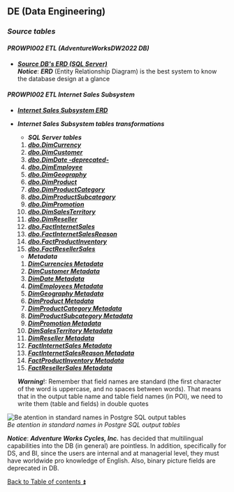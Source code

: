 ## DE (Data Engineering)  

### **_Source tables_**  
 
#### **_PROWPI002 ETL (AdventureWorksDW2022 DB)_**  

- **_[Source DB's ERD (SQL Server)](Source_SQL_Server_DB.md)_**  
**_Notice_**: **_ERD_** (Entity Relationship Diagram) is the best system to know the database design at a glance  

#### **_PROWPI002 ETL Internet Sales Subsystem_**  

- **_[Internet Sales Subsystem ERD](Internet_Sales_Subsystem_ERD.md)_**  

- **_Internet Sales Subsystem tables transformations_** 
  - **_SQL Server tables_**  
  1. **_[dbo.DimCurrency](dbo.DimCurrency.md)_**    
  2. **_[dbo.DimCustomer](dbo.DimCustomer.md)_**  
  3. **_[dbo.DimDate -deprecated-](dbo.DimDate.md)_**  
  4. **_[dbo.DimEmployee](dbo.DimEmployee.md)_**  
  5. **_[dbo.DimGeography](dbo.DimGeography.md)_**  
  6. **_[dbo.DimProduct](dbo.DimProduct.md)_**  
  7. **_[dbo.DimProductCategory](dbo.DimProductCategory.md)_**  
  8. **_[dbo.DimProductSubcategory](dbo.DimProductSubcategory.md)_**  
  9. **_[dbo.DimPromotion](dbo.DimPromotion.md)_**  
  10. **_[dbo.DimSalesTerritory](dbo.DimSalesTerritory.md)_**  
  11. **_[dbo.DimReseller](dbo.DimReseller.md)_**  
  12. **_[dbo.FactInternetSales](dbo.FactInternetSales.md)_**  
  13. **_[dbo.FactInternetSalesReason](dbo.FactInternetSalesReason.md)_**  
  14. **_[dbo.FactProductInventory](dbo.FactProductInventory.md)_**  
  15. **_[dbo.FactResellerSales](dbo.FactResellerSales.md)_**  
  - **_Metadata_**
  1. **_[DimCurrencies Metadata](DimCurrencies_Metadata.md)_**  
  2. **_[DimCustomer Metadata](DimCustomer_Metadata.md)_**  
  3. **_[DimDate Metadata](DimDate_Metadata.md)_**  
  4. **_[DimEmployees Metadata](DimEmployees_Metadata.md)_**  
  5. **_[DimGeography Metadata](DimGeography_Metadata.md)_**  
  6. **_[DimProduct Metadata](DimProduct_Metadata.md)_**  
  7. **_[DimProductCategory Metadata](DimProductCategory_Metadata.md)_**  
  8. **_[DimProductSubcategory Metadata](DimProductSubcategory_Metadata.md)_**
  9. **_[DimPromotion Metadata](DimPromotion_Metadata.md)_**  
  10. **_[DimSalesTerritory Metadata](DimSalesTerritory_Metadata.md)_**  
  11. **_[DimReseller Metadata](DimReseller_Metadata.md)_**  
  12. **_[FactInternetSales Metadata](FactInternetSales_Metadata.md)_**  
  13. **_[FactInternetSalesReason Metadata](FactInternetSalesReason_Metadata.md)_**
  14. **_[FactProductInventory Metadata](FactProductInventory_Metadata.md)_**
  15. **_[FactResellerSales Metadata](FactResellerSales_Metadata.md)_**

  **_Warning_**!: Remember that field names are standard (the first character of the word is uppercase, and no spaces between words). That means that in the output table name and table field names (in POI), we need to write them (table and fields) in double quotes  

![Be atention in standard names in Postgre SQL output tables](https://i.imgur.com/bHgo76C.png)  
_Be atention in standard names in Postgre SQL output tables_  

**_Notice_**: **_Adventure Works Cycles, Inc._** has decided that multilingual capabilities into the DB (in general) are pointless. In addition, specifically for DS, and BI, since the users are internal and at managerial level, they must have worldwide pro knowledge of English. Also, binary picture fields are deprecated in DB.

[Back to Table of contents :arrow_double_up:](../README.md)